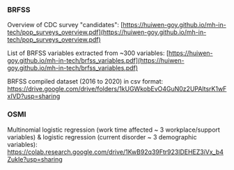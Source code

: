 ### BRFSS

Overview of CDC survey "candidates":
[https://huiwen-goy.github.io/mh-in-tech/pop_surveys_overview.pdf](https://huiwen-goy.github.io/mh-in-tech/pop_surveys_overview.pdf)

List of BRFSS variables extracted from ~300 variables:
[https://huiwen-goy.github.io/mh-in-tech/brfss_variables.pdf](https://huiwen-goy.github.io/mh-in-tech/brfss_variables.pdf)

BRFSS compiled dataset (2016 to 2020) in csv format:
https://drive.google.com/drive/folders/1kUGWkobEvO4GuN0z2UPAltsrK1wFxIVD?usp=sharing

### OSMI

Multinomial logistic regression (work time affected ~ 3 workplace/support variables) & logistic regression (current disorder ~ 3 demographic variables):
https://colab.research.google.com/drive/1KwB92q39Ftr923lDEHEZ3iVx_b4ZukIe?usp=sharing
